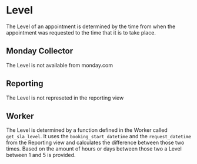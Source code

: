 # Level

The Level of an appointment is determined by the 
time from when the appointment was requested to the time
that it is to take place. 

## Monday Collector

The Level is not available from monday.com

## Reporting

The Level is not represeted in the reporting view

## Worker

The Level is determined by a function defined in the Worker called 
`get_sla_level`. It uses the `booking_start_datetime` and the 
`request_datetime` from the Reporting view and calculates the difference
between those two times. Based on the amount of hours or days between those 
two a Level between 1 and 5 is provided. 